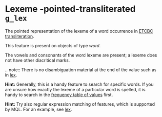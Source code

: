 # Lexeme -pointed-transliterated `g_lex`


The pointed representation of the lexeme of a word occurrence in 
[ETCBC transliteration](https://shebanq.ancient-data.org/shebanq/static/docs/ETCBC4-transcription.pdf).

This feature is present on objects of type *word*.

The vowels and consonants of the word lexeme are present; a lexeme does not have other diacritical marks.

.. note:: 
    There is no disambiguation material at the end of the value such as in [lex](lex).

**Hint:**
Generally, this is a handy feature to search for specific words.
If you are unsure how exactly the lexeme of a particular word is spelled, it is handy to search in the
[frequency table of values](../index/g_lex)
first. 

**Hint:**
Try also regular expression matching of features, which is supported by MQL. For an example, see [lex](lex).

